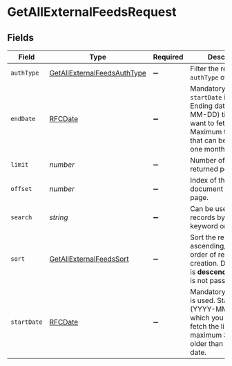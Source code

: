 # GetAllExternalFeedsRequest


## Fields

| Field                                                                                                                                                    | Type                                                                                                                                                     | Required                                                                                                                                                 | Description                                                                                                                                              |
| -------------------------------------------------------------------------------------------------------------------------------------------------------- | -------------------------------------------------------------------------------------------------------------------------------------------------------- | -------------------------------------------------------------------------------------------------------------------------------------------------------- | -------------------------------------------------------------------------------------------------------------------------------------------------------- |
| `authType`                                                                                                                                               | [GetAllExternalFeedsAuthType](../../models/operations/getallexternalfeedsauthtype.md)                                                                    | :heavy_minus_sign:                                                                                                                                       | Filter the records by `authType` of the feed.                                                                                                            |
| `endDate`                                                                                                                                                | [RFCDate](../../types/rfcdate.md)                                                                                                                        | :heavy_minus_sign:                                                                                                                                       | Mandatory if `startDate` is used. Ending date (YYYY-MM-DD) till which you want to fetch the list. Maximum time period that can be selected is one month. |
| `limit`                                                                                                                                                  | *number*                                                                                                                                                 | :heavy_minus_sign:                                                                                                                                       | Number of documents returned per page.                                                                                                                   |
| `offset`                                                                                                                                                 | *number*                                                                                                                                                 | :heavy_minus_sign:                                                                                                                                       | Index of the first document on the page.                                                                                                                 |
| `search`                                                                                                                                                 | *string*                                                                                                                                                 | :heavy_minus_sign:                                                                                                                                       | Can be used to filter records by search keyword on feed name                                                                                             |
| `sort`                                                                                                                                                   | [GetAllExternalFeedsSort](../../models/operations/getallexternalfeedssort.md)                                                                            | :heavy_minus_sign:                                                                                                                                       | Sort the results in the ascending/descending order of record creation. Default order is **descending** if `sort` is not passed.                          |
| `startDate`                                                                                                                                              | [RFCDate](../../types/rfcdate.md)                                                                                                                        | :heavy_minus_sign:                                                                                                                                       | Mandatory if `endDate` is used. Starting date (YYYY-MM-DD) from which you want to fetch the list. Can be maximum 30 days older than current date.        |
